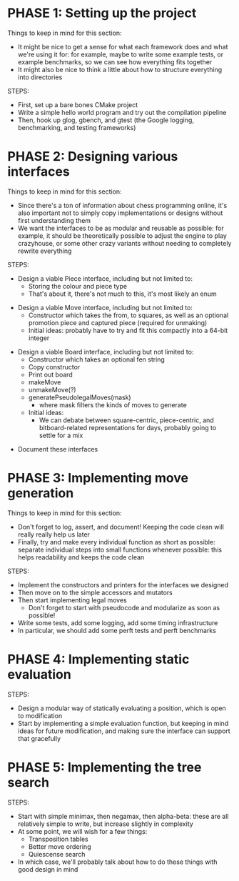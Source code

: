 PHASE 1: Setting up the project
================================================================================
Things to keep in mind for this section:
- It might be nice to get a sense for what each framework does and what we're
    using it for: for example, maybe to write some example tests, or example
    benchmarks, so we can see how everything fits together
- It might also be nice to think a little about how to structure everything
    into directories

STEPS:
* First, set up a bare bones CMake project
* Write a simple hello world program and try out the compilation pipeline
* Then, hook up glog, gbench, and gtest (the Google logging, benchmarking,
    and testing frameworks)

PHASE 2: Designing various interfaces
================================================================================
Things to keep in mind for this section:
- Since there's a ton of information about chess programming online, it's also
    important not to simply copy implementations or designs without first
    understanding them
- We want the interfaces to be as modular and reusable as possible: for example,
    it should be theoretically possible to adjust the engine to play crazyhouse,
    or some other crazy variants without needing to completely rewrite
    everything

STEPS:
* Design a viable Piece interface, including but not limited to:
  * Storing the colour and piece type
  * That's about it, there's not much to this, it's most likely an enum

- Design a viable Move interface, including but not limited to:
  - Constructor which takes the from, to squares, as well as an optional
      promotion piece and captured piece (required for unmaking)
  - Initial ideas: probably have to try and fit this compactly into a 64-bit
      integer

* Design a viable Board interface, including but not limited to:
  * Constructor which takes an optional fen string
  - Copy constructor
  * Print out board
  - makeMove
  - unmakeMove(?)
  - generatePseudolegalMoves(mask)
    - where mask filters the kinds of moves to generate
  - Initial ideas:
    - We can debate between square-centric, piece-centric, and bitboard-related
        representations for days, probably going to settle for a mix

- Document these interfaces

PHASE 3: Implementing move generation
================================================================================
Things to keep in mind for this section:
- Don't forget to log, assert, and document! Keeping the code clean will really
    really help us later
- Finally, try and make every individual function as short as possible: separate
    individual steps into small functions whenever possible: this helps
    readability and keeps the code clean

STEPS:
- Implement the constructors and printers for the interfaces we designed
- Then move on to the simple accessors and mutators
- Then start implementing legal moves
  - Don't forget to start with pseudocode and modularize as soon as possible!
- Write some tests, add some logging, add some timing infrastructure
- In particular, we should add some perft tests and perft benchmarks

PHASE 4: Implementing static evaluation
================================================================================
STEPS:
- Design a modular way of statically evaluating a position, which is open to
    modification
- Start by implementing a simple evaluation function, but keeping in mind ideas
    for future modification, and making sure the interface can support that
    gracefully

PHASE 5: Implementing the tree search
================================================================================
STEPS:
- Start with simple minimax, then negamax, then alpha-beta: these are all
    relatively simple to write, but increase slightly in complexity
- At some point, we will wish for a few things:
  - Transposition tables
  - Better move ordering
  - Quiescense search
- In which case, we'll probably talk about how to do these things with good
    design in mind
